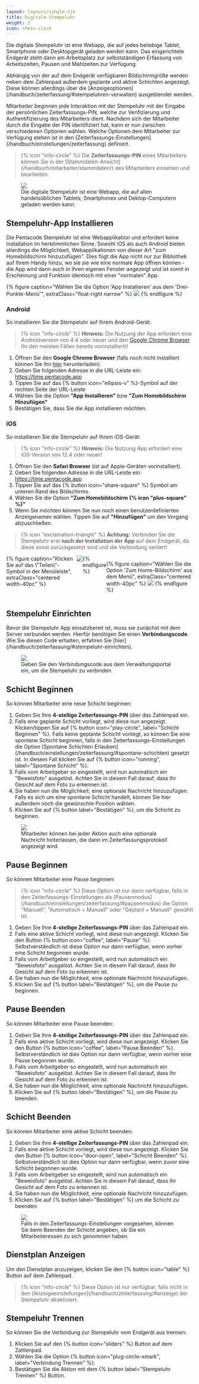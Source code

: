 ```yaml
---
layout: layouts/single.njk
title: Digitale Stempeluhr
weight: 2
icon: chess-clock
---
```


Die digitale Stempeluhr ist eine Webapp, die auf jedes beliebige Tablet, Smartphone oder Desktopgerät geladen werden kann. Das eingerichtete Endgerät steht dann am Arbeitsplatz zur selbstständigen Erfassung von Arbeitszeiten, Pausen und Mahlzeiten zur Verfügung.

Abhängig von der auf dem Endgerät verfügbaren Bildschirmgröße werden neben dem Zahlenpad außerdem geplante und aktive Schichten angezeigt. Diese können allerdings über die [Anzeigeoptionen]\(/handbuch/zeiterfassung/#stempeluhren-verwalten) ausgeblendet werden.

Mitarbeiter beginnen jede Interaktion mit der Stempeluhr mit der Eingabe der persönlichen Zeiterfassungs-PIN, welche zur Verifizierung und Authentifizierung des Mitarbeiters dient. Nachdem sich der Mitarbeiter durch die Eingabe der PIN identifiziert hat, kann er nun zwischen verschiedenen Optionen wählen. Welche Optionen dem Mitarbeiter zur Verfügung stehen ist in den [Zeiterfassungs-Einstellungen]\(/handbuch/einstellungen/zeiterfassung) definiert.

> {% icon "info-circle" %} Die **Zeiterfassungs-PIN** eines Mitarbeiters können Sie in der [Stammdaten-Ansicht]\(/handbuch/mitarbeiter/stammdaten/) des Mitarbeiters einsehen und bearbeiten.

<figure>
<img src="stempeluhr.png" />
<figcaption>Die digitale Stempeluhr ist eine Webapp, die auf allen handelsüblichen Tablets, Smartphones und Dektop-Computern geladen werden kann.</figcaption>
</figure>

## Stempeluhr-App Installieren

Die Pentacode Stempeluhr ist eine Webapplikation und erfordert keine Installation im herkömmlichen Sinne. Sowohl iOS als auch Android bieten allerdings die Möglichkeit, Webapplikationen von dieser Art "zum Homebildschirm hinzuzufügen". Dies fügt die App nicht nur zur Bibliothek auf Ihrem Handy hinzu, wo sie sie wie eine normale App öffnen können - die App wird dann auch in Ihren eigenen Fenster angezeigt und ist somit in Erscheinung und Funktion identisch mit einer "normalen" App.

{% figure caption="Wählen Sie die Option 'App Installieren' aus dem 'Drei-Punkte-Menü'", extraClass="float-right narrow" %}
<img src="../mitarbeiter-app/installieren-android.png" />
{% endfigure %}

### Android

So installieren Sie die Stempeluhr auf Ihrem Android-Gerät:

> {% icon "info-circle" %} **Hinweis:** Die Nutzung der App erfordert eine
> Androidversion von 4.4 oder neuer und den [Google Chrome
> Browser](https://play.google.com/store/apps/details?id=com.android.chrome) (In
> den meisten Fällen bereits vorinstalliert)!

1. Öffnen Sie den **Google Chrome Browser** (falls noch nicht installiert können
   Sie Ihn
   [hier](https://play.google.com/store/apps/details?id=com.android.chrome)
   herunterladen).
2. Geben Sie folgenden Adresse in die URL-Leiste ein:
   https://time.pentacode.app
3. Tippen Sie auf das {% button icon="ellipsis-v" %}-Symbol auf der rechten
   Seite der URL-Leiste
4. Wählen Sie die Option **"App Installieren"** bzw **"Zum Homebildschirm
   Hinzufügen"**
5. Bestätigen Sie, dass Sie die App installieren möchten.

### iOS

So installieren Sie die Stempeluhr auf Ihrem iOS-Gerät:

> {% icon "info-circle" %} **Hinweis:** Die Nutzung App erfordert eine
> iOS-Version von 12.4 oder neuer!

1. Öffnen Sie den **Safari Browser** (ist auf Apple-Geräten vorinstalliert).
2. Geben Sie folgenden Adresse in die URL-Leiste ein:
   https://time.pentacode.app
3. Tippen Sie auf das {% button icon="share-square" %} Symbol am unteren Rand
   des Bildschirms.
4. Wählen Sie die Option **"Zum Homebildschirm {% icon "plus-square" %}"**
5. Wenn Sie möchten können Sie nun noch einen benutzerdefinierten Anzeigenamen
   wählen. Tippen Sie auf **"Hinzufügen"** um den Vorgang abzuschließen.

> {% icon "exclamation-triangle" %} **Achtung:** Verbinden Sie die Stempeluhr erst **nach der Installation der App** auf dem Endgerät,
> da diese sonst zurückgesetzt wird und die Verbindung verliert!

<div style="display:flex;flex-direction:row;">
   {% figure caption="Klicken Sie auf das \"Teilen\"-Symbol in der Menüleiste", extraClass="centered width-40pc" %}
   <img src="installieren-ios-1.webp" />
   {% endfigure %}

   {% figure caption="Wählen Sie die Option 'Zum Home-Bildschirm' aus dem Menü", extraClass="centered width-40pc" %}
   <img src="installieren-ios-2.webp" />
   {% endfigure %}
</div>

## Stempeluhr Einrichten

Bevor die Stempeluhr App einsatzbereit ist, muss sie zunächst mit dem Server verbunden werden. Hierfür benötigen Sie einen **Verbindungscode**. Wie Sie diesen Code erhalten, erfahren Sie [hier]\(/handbuch/zeiterfassung/#stempeluhr-einrichten).

<figure>
<img src="stempeluhr_einrichten_3.png" />
<figcaption>Geben Sie den Verbindungscode aus dem Verwaltungsportal ein, um die Stempeluhr zu verbinden.</figcaption>
</figure>

## Schicht Beginnen

So können Mitarbeiter eine neue Schicht beginnen:

1. Geben Sie Ihre **4-stellige Zeiterfassungs-PIN** über das Zahlenpad ein.
2. Falls eine geplante Schicht vorliegt, wird diese nun angezeigt. Klicken/tippen Sie auf {% button icon="play-circle", label="Schicht Beginnen" %}. Falls keine geplante Schicht vorliegt, so können Sie eine spontane Schicht beginnen, falls in den Zeiterfassungs-Einstellungen die Option [Spontane Schichten Erlauben]\(/handbuch/einstellungen/zeiterfassung/#spontane-schichten) gesetzt ist. In diesem Fall klicken Sie auf {% button icon="running", label="Spontane Schicht" %}.
3. Falls vom Arbeitgeber so eingestellt, wird nun automatisch ein "Beweisfoto" ausgelöst. Achten Sie in diesem Fall darauf, dass Ihr Gesicht auf dem Foto zu erkennen ist.
4. Sie haben nun die Möglichkeit, eine optionale Nachricht hinzuzufügen. Falls es sich um eine spontane Schicht handelt, können Sie hier außerdem noch die gewünschte Position wählen.
5. Klicken Sie auf {% button label="Bestätigen" %}, um die Schicht zu beginnen.

<figure>
<img src="stempeluhr_schicht_beginnen.png" />
<figcaption>Mitarbeiter können bei jeder Aktion auch eine optionale Nachricht hinterlassen, die dann im Zeiterfassungsprotokoll angezeigt wird.</figcaption>
</figure>

## Pause Beginnen

So können Mitarbeiter eine Pause beginnen:

> {% icon "info-circle" %} Diese Option ist nur dann verfügbar, falls in den Zeiterfassungs-Einstellungen als [Pausenmodus]\(/handbuch/einstellungen/zeiterfassung/#pausenmodus) die Option "Manuell", "Automatisch + Manuell" oder "Geplant + Manuell" gewählt ist.

1. Geben Sie Ihre **4-stellige Zeiterfassungs-PIN** über das Zahlenpad ein.
2. Falls eine aktive Schicht vorliegt, wird diese nun angezeigt. Klicken Sie den Button {% button icon="coffee", label="Pause" %}. Selbstverständlich ist diese Option nur dann verfügbar, wenn vorher eine Schicht begonnen wurde.
3. Falls vom Arbeitgeber so eingestellt, wird nun automatisch ein "Beweisfoto" ausgelöst. Achten Sie in diesem Fall darauf, dass Ihr Gesicht auf dem Foto zu erkennen ist.
4. Sie haben nun die Möglichkeit, eine optionale Nachricht hinzuzufügen.
5. Klicken Sie auf {% button label="Bestätigen" %}, um die Pause zu beginnen.

## Pause Beenden

So können Mitarbeiter eine Pause beenden:

1. Geben Sie Ihre **4-stellige Zeiterfassungs-PIN** über das Zahlenpad ein.
2. Falls eine aktive Schicht vorliegt, wird diese nun angezeigt. Klicken Sie den Button {% button icon="coffee", label="Pause Beenden" %}. Selbstverständlich ist dies Option nur dann verfügbar, wenn vorher eine Pause begonnen wurde.
3. Falls vom Arbeitgeber so eingestellt, wird nun automatisch ein "Beweisfoto" ausgelöst. Achten Sie in diesem Fall darauf, dass Ihr Gesicht auf dem Foto zu erkennen ist.
4. Sie haben nun die Möglichkeit, eine optionale Nachricht hinzuzufügen.
5. Klicken Sie auf {% button label="Bestätigen" %}, um die Pause zu beenden.

## Schicht Beenden

So können Mitarbeiter eine aktive Schicht beenden:

1. Geben Sie Ihre **4-stellige Zeiterfassungs-PIN** über das Zahlenpad ein.
2. Falls eine aktive Schicht vorliegt, wird diese nun angezeigt. Klicken Sie den Button {% button icon="door-open", label="Schicht Beenden" %}. Selbstverständlich ist dies Option nur dann verfügbar, wenn zuvor eine Schicht begonnen wurde.
3. Falls vom Arbeitgeber so eingestellt, wird nun automatisch ein "Beweisfoto" ausgelöst. Achten Sie in diesem Fall darauf, dass Ihr Gesicht auf dem Foto zu erkennen ist.
4. Sie haben nun die Möglichkeit, eine optionale Nachricht hinzuzufügen.
5. Klicken Sie auf {% button label="Bestätigen" %} um die Schicht zu beenden.

<figure>
<img src="stempeluhr_schicht_beenden.png" />
<figcaption>Falls in den Zeiterfassungs-Einstellungen vorgesehen, können Sie beim Beenden der Schicht angeben, ob Sie ein Mitarbeiteressen zu sich genommen haben.</figcaption>
</figure>

## Dienstplan Anzeigen

Um den Dienstplan anzuzeigen, klicken Sie den {% button icon="table" %} Button auf dem Zahlenpad.

> {% icon "info-circle" %} Diese Option ist nur verfügbar, falls nicht in den [Anzeigeeinstellungen]\(/handbuch/zeiterfassung/#anzeige) der Stempeluhr deaktiviert.

## Stempeluhr Trennen

So können Sie die Verbindung zur Stempeluhr vom Endgerät aus trennen:

1. Klicken Sie auf den {% button icon="sliders" %} Button auf dem Zahlenpad.
2. Wählen Sie die Option {% button icon="plug-circle-xmark", label="Verbindung Trennen" %}.
3. Bestätigen Sie die Aktion mit dem {% button label="Stempeluhr Trennen" %} Button.
